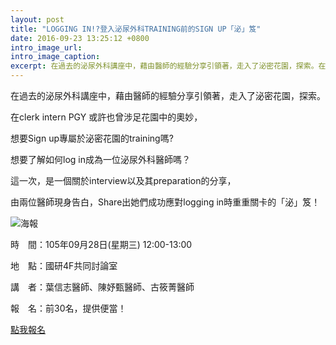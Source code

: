 ```yaml
---
layout: post
title: "LOGGING IN!?登入泌尿外科TRAINING前的SIGN UP「泌」笈"
date: 2016-09-23 13:25:12 +0800
intro_image_url:
intro_image_caption:
excerpt: 在過去的泌尿外科講座中，藉由醫師的經驗分享引領著，走入了泌密花園，探索。在clerk intern PGY 或許也曾涉足花園中的奧妙，想要Sign up專屬於泌密花園的training嗎?想要了解如何log in成為一位泌尿外科醫師嗎？這一次，是一個關於interview以及其preparation的分享，由兩位醫師現身告白，Share出她們成功應對logging in時重重關卡的「泌」笈！
---
```

在過去的泌尿外科講座中，藉由醫師的經驗分享引領著，走入了泌密花園，探索。

在clerk intern PGY 或許也曾涉足花園中的奧妙，

想要Sign up專屬於泌密花園的training嗎?

想要了解如何log in成為一位泌尿外科醫師嗎？

這一次，是一個關於interview以及其preparation的分享，

由兩位醫師現身告白，Share出她們成功應對logging in時重重關卡的「泌」笈！

![海報](http://smed.kmu.edu.tw/images/%E5%9C%96%E7%89%87/1050928.jpg)

時　間：105年09月28日(星期三) 12:00-13:00

地　點：國研4F共同討論室

講　者：葉信志醫師、陳妤甄醫師、古筱菁醫師

報　名：前30名，提供便當！

[點我報名](http://goo.gl/Vz2zda)
